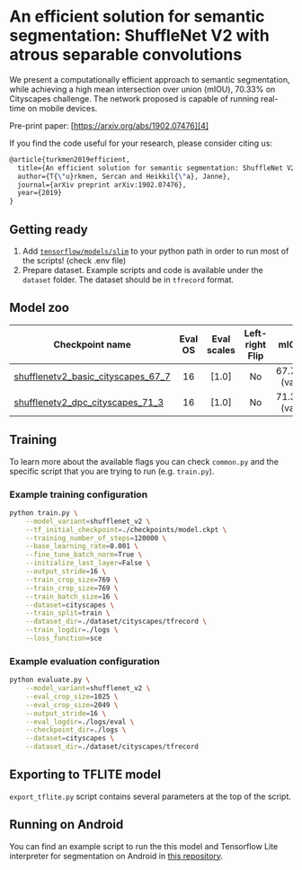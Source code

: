 # An efficient solution for semantic segmentation: ShuffleNet V2 with atrous separable convolutions

We present a computationally efficient approach to semantic segmentation, while achieving a high mean intersection over union (mIOU), 70.33% on Cityscapes challenge. The network proposed is capable of running real-time on mobile devices.

Pre-print paper: [https://arxiv.org/abs/1902.07476][4]

If you find the code useful for your research, please consider citing us:

```tex
@article{turkmen2019efficient,
  title={An efficient solution for semantic segmentation: ShuffleNet V2 with atrous separable convolutions},
  author={T{\"u}rkmen, Sercan and Heikkil{\"a}, Janne},
  journal={arXiv preprint arXiv:1902.07476},
  year={2019}
}
```

## Getting ready

1. Add [`tensorflow/models/slim`][3] to your python path in order to run most of the scripts! (check .env file)
2. Prepare dataset. Example scripts and code is available under the `dataset` folder. The dataset should be in `tfrecord` format.

## Model zoo

| Checkpoint name                         | Eval OS | Eval scales | Left-right Flip |    mIOU     | File Size |
| --------------------------------------- | :-----: | :---------: | :-------------: | :---------: | --------: |
| [shufflenetv2_basic_cityscapes_67_7][1] |   16    |   \[1.0\]   |       No        | 67.7% (val) |     4.9MB |
| [shufflenetv2_dpc_cityscapes_71_3][2]   |   16    |   \[1.0\]   |       No        | 71.3% (val) |     6.3MB |

## Training

To learn more about the available flags you can check `common.py` and the specific script that you are trying to run (e.g. `train.py`).

### Example training configuration

```sh
python train.py \
    --model_variant=shufflenet_v2 \
    --tf_initial_checkpoint=./checkpoints/model.ckpt \
    --training_number_of_steps=120000 \
    --base_learning_rate=0.001 \
    --fine_tune_batch_norm=True \
    --initialize_last_layer=False \
    --output_stride=16 \
    --train_crop_size=769 \
    --train_crop_size=769 \
    --train_batch_size=16 \
    --dataset=cityscapes \
    --train_split=train \
    --dataset_dir=./dataset/cityscapes/tfrecord \
    --train_logdir=./logs \
    --loss_function=sce
```

### Example evaluation configuration

```sh
python evaluate.py \
    --model_variant=shufflenet_v2 \
    --eval_crop_size=1025 \
    --eval_crop_size=2049 \
    --output_stride=16 \
    --eval_logdir=./logs/eval \
    --checkpoint_dir=./logs \
    --dataset=cityscapes \
    --dataset_dir=./dataset/cityscapes/tfrecord
```

## Exporting to TFLITE model

`export_tflite.py` script contains several parameters at the top of the script.

## Running on Android

You can find an example script to run the this model and Tensorflow Lite interpreter for segmentation on Android in [this repository][5].

[1]: https://github.com/sercant/mobile-segmentation/releases/download/v0.1.0/shufflenetv2_basic_cityscapes_67_7.zip
[2]: https://github.com/sercant/mobile-segmentation/releases/download/v0.1.0/shufflenetv2_dpc_cityscapes_71_3.zip
[3]: https://github.com/tensorflow/models/tree/master/research/slim
[4]: https://arxiv.org/abs/1902.07476
[5]: https://github.com/sercant/android-segmentation
